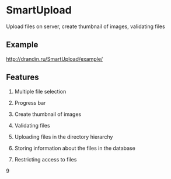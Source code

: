 # SmartUpload
Upload files on server, сreate thumbnail of images, validating files

<h2>Example</h2>

http://drandin.ru/SmartUpload/example/

<h2>Features</h2>

1.	Multiple file selection
2.	Progress bar
3.	Create thumbnail of images
4.	Validating files
5.	Uploading files in the directory hierarchy
6.	Storing information about the files in the database
7.	Restricting access to files

     <?php echo "";
     
9
